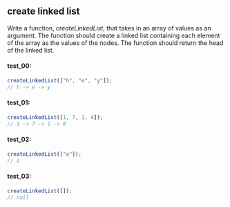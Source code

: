 ## create linked list

Write a function, _createLinkedList_, that takes in an array of values as an argument. The function
should create a linked list containing each element of the array as the values of the nodes. The
function should return the head of the linked list.

#### test_00:

```js
createLinkedList(["h", "e", "y"]);
// h -> e -> y
```

#### test_01:

```js
createLinkedList([1, 7, 1, 8]);
// 1 -> 7 -> 1 -> 8
```

#### test_02:

```js
createLinkedList(["a"]);
// a
```

#### test_03:

```js
createLinkedList([]);
// null
```
